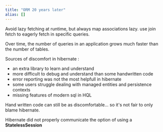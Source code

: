 ```yaml
---
title: "ORM 20 years later"
alias: []
---
```


Avoid lazy fetching at runtime, but always map associations lazy.
use join fetch to eagerly fetch in specific queries.

Over time, the number of queries in an application grows much faster than the number of tables.

Sources of discomfort in hibernate :
- an extra library to learn and understand
- more difficult to debug and understand than some handwritten code
- error reporting was not the most helpfull in hibernate
- some users struggle dealing with managed entities and persistence contexts
- missing features of modern sql in HQL

Hand written code can still be as discomfortable... so it's not fair to only blame hibernate.

Hibernate did not properly communicate the option of using a **StatelessSession**

